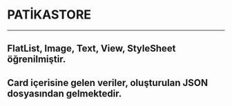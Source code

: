 # PATİKASTORE
---

## FlatList, Image, Text, View, StyleSheet öğrenilmiştir.
## Card içerisine gelen veriler, oluşturulan JSON dosyasından gelmektedir.
